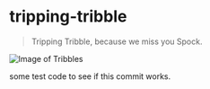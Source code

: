 # tripping-tribble

> Tripping Tribble, because we miss you Spock.

![Image of Tribbles](https://raw.githubusercontent.com/the-code-wookie/tripping-tribble/master/images/tribbles.jpg)

some test code to see if this commit works.